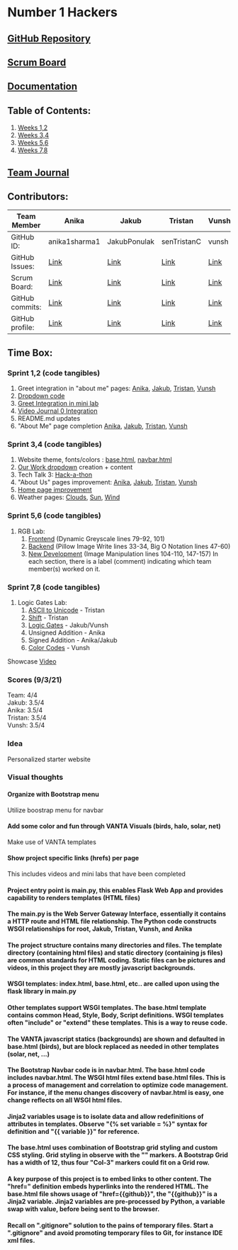 
# Number 1 Hackers
## [GitHub Repository](https://github.com/JakubPonulak/flask_portfolio)
## [Scrum Board](https://github.com/JakubPonulak/flask_portfolio/projects/1)
## [Documentation](https://docs.google.com/document/d/12Wc6Z9wMwf0dZz3SWHhZ5onLveiV20Ybi1M7fdX0deA/edit?usp=sharing)
## Table of Contents:
1. [Weeks 1,2](https://github.com/JakubPonulak/flask_portfolio#sprint-12-code-tangibles)
2. [Weeks 3,4](https://github.com/JakubPonulak/flask_portfolio#sprint-34-code-tangibles)
3. [Weeks 5,6](https://github.com/JakubPonulak/flask_portfolio#sprint-56-code-tangibles)
4. [Weeks 7,8](https://github.com/JakubPonulak/flask_portfolio#sprint-78-code-tangibles)
## [Team Journal](https://docs.google.com/presentation/d/1TdBNp9JPyNSbcwWtPAHtlgM1XWtLP30hLIq9HZhdGtY/edit#slide=id.p)
## Contributors:
Team Member | Anika | Jakub | Tristan | Vunsh |
--- | --- | --- | --- | ---
GitHub ID: | anika1sharma1 | JakubPonulak | senTristanC | vunsh
GitHub Issues: | [Link](https://github.com/JakubPonulak/flask_portfolio/issues?q=assignee%3Aanika1sharma1+is%3Aopen) | [Link](https://github.com/JakubPonulak/flask_portfolio/issues?q=assignee%3AJakubPonulak+is%3Aopen) | [Link](https://github.com/JakubPonulak/flask_portfolio/issues?q=assignee%3AsenTristanC+is%3Aopen) | [Link](https://github.com/JakubPonulak/flask_portfolio/issues?q=assignee%3Avunsh+is%3Aopen)
Scrum Board: | [Link](https://github.com/JakubPonulak/flask_portfolio/projects/1?card_filter_query=assignee%3Aanika1sharma1)| [Link](https://github.com/JakubPonulak/flask_portfolio/projects/1?card_filter_query=assignee%3AJakubPonulak) | [Link](https://github.com/JakubPonulak/flask_portfolio/projects/1?card_filter_query=assignee%3AsenTristanC) | [Link](https://github.com/JakubPonulak/flask_portfolio/projects/1?card_filter_query=assignee%3Avunsh)
GitHub commits: | [Link](https://github.com/JakubPonulak/flask_portfolio/commits?author=anika1sharma1) | [Link](https://github.com/JakubPonulak/flask_portfolio/commits?author=JakubPonulak) | [Link](https://github.com/JakubPonulak/flask_portfolio/commits?author=senTristanC) | [Link](https://github.com/JakubPonulak/flask_portfolio/commits?author=vunsh)
GitHub profile: | [Link](https://github.com/anika1sharma1) | [Link](https://github.com/JakubPonulak) | [Link](https://github.com/senTristanC) | [Link](https://github.com/vunsh)
## Time Box:
### Sprint 1,2 (code tangibles)
1. Greet integration in "about me" pages: [Anika](templates/about_us/anika.html), [Jakub](templates/about_us/jakub.html), [Tristan](templates/about_us/tristan.html), [Vunsh](templates/about_us/vunsh.html)
2. [Dropdown code](templates/layouts/navbar.html)
3. [Greet Integration in mini lab](templates/our_work/lab1.html)
4. [Video Journal 0 Integration](templates/our_work/lab2.html) 
5. README.md updates
6. "About Me" page completion [Anika](templates/about_us/anika.html), [Jakub](templates/about_us/jakub.html), [Tristan](templates/about_us/tristan.html), [Vunsh](templates/about_us/vunsh.html) 
### Sprint 3,4 (code tangibles)
1. Website theme, fonts/colors : [base.html](templates/layouts/base.html), [navbar.html](templates/layouts/navbar.html) 
2. [Our Work dropdown](templates/layouts/navbar.html) creation + content
3. Tech Talk 3: [Hack-a-thon](templates/our_work/hackathontt3.html)
4. "About Us" pages improvement: [Anika](templates/about_us/anika.html), [Jakub](templates/about_us/jakub.html), [Tristan](templates/about_us/tristan.html), [Vunsh](templates/about_us/vunsh.html)
5. [Home page improvement](templates/main_page.html)
6. Weather pages: [Clouds](templates/weather_info/weather1.html), [Sun](templates/weather_info/weather2.html), [Wind](templates/weather_info/weather3.html)
### Sprint 5,6 (code tangibles)
1. RGB Lab: 
   1. [Frontend](templates/our_work/lab3.html) (Dynamic Greyscale lines 79-92, 101)
   2. [Backend](image.py) (Pillow Image Write lines 33-34, Big O Notation lines 47-60) 
   3. [New Development](templates/our_work/lab3.html) (Image Manipulation lines 104-110, 147-157) 
In each section, there is a label (comment) indicating which team member(s) worked on it.
### Sprint 7,8 (code tangibles)
1. Logic Gates Lab:
   1. [ASCII to Unicode](https://github.com/JakubPonulak/flask_portfolio/blob/main/templates/our_work/lab4.html) - Tristan
   2. [Shift](https://github.com/JakubPonulak/flask_portfolio/blob/main/templates/our_work/lab4.html) - Tristan
   3. [Logic Gates](https://github.com/JakubPonulak/flask_portfolio/blob/main/templates/our_work/lab4.html) - Jakub/Vunsh
   4. Unsigned Addition - Anika
   5. Signed Addition - Anika/Jakub
   6. [Color Codes](https://github.com/JakubPonulak/flask_portfolio/blob/main/templates/our_work/lab4_colorCode.html) - Vunsh
  
Showcase [Video]()
### Scores (9/3/21)
Team: 4/4   
Jakub: 3.5/4  
Anika: 3.5/4  
Tristan: 3.5/4  
Vunsh: 3.5/4
### Idea
Personalized starter website
### Visual thoughts
#### Organize with Bootstrap menu 
Utilize boostrap menu for navbar
#### Add some color and fun through VANTA Visuals (birds, halo, solar, net)
Make use of VANTA templates
#### Show project specific links (hrefs) per page
This includes videos and mini labs that have been completed
#### Project entry point is main.py, this enables Flask Web App and provides capability to renders templates (HTML files)
#### The main.py is the  Web Server Gateway Interface, essentially it contains a HTTP route and HTML file relationship.  The Python code constructs WSGI relationships for root, Jakub, Tristan, Vunsh, and Anika
#### The project structure contains many directories and files.  The template directory (containing html files) and static directory (containing js files) are common standards for HTML coding.  Static files can be pictures and videos, in this project they are mostly javascript backgrounds.
#### WSGI templates: index.html, base.html, etc.. are called upon using the flask library in main.py
#### Other templates support WSGI templates.  The base.html template contains common Head, Style, Body, Script definitions.  WSGI templates often "include" or "extend" these templates.  This is a way to reuse code.
#### The VANTA javascript statics (backgrounds) are shown and defaulted in base.html (birds), but are block replaced as needed in other templates (solar, net, ...)
#### The Bootstrap Navbar code is in navbar.html. The base.html code includes navbar.html.  The WSGI html files extend base.html files.  This is a process of management and correlation to optimize code management.  For instance, if the menu changes discovery of navbar.html is easy, one change reflects on all WSGI html files. 
#### Jinja2 variables usage is to isolate data and allow redefinitions of attributes in templates.  Observe "{% set variable = %}" syntax for definition and "{{ variable }}" for reference.
#### The base.html uses combination of Bootstrap grid styling and custom CSS styling.  Grid styling in observe with the "<Col-3>" markers.  A Bootstrap Grid has a width of 12, thus four "Col-3" markers could fit on a Grid row.
#### A key purpose of this project is to embed links to other content.  The "href=" definition embeds hyperlinks into the rendered HTML.  The base.html file shows usage of "href={{github}}", the "{{github}}" is a Jinja2 variable.  Jinja2 variables are pre-processed by Python, a variable swap with value, before being sent to the browser.

#### Recall on ".gitignore" solution to the pains of temporary files.  Start a ".gitignore" and avoid promoting temporary files to Git, for instance IDE xml files.
